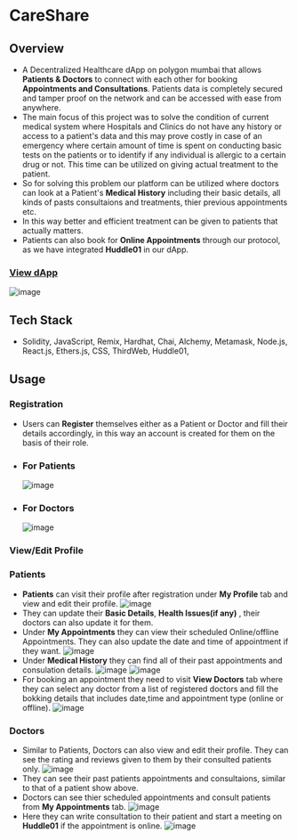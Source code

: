 # CareShare

## Overview
 - A Decentralized Healthcare dApp on polygon mumbai that allows **Patients & Doctors** to connect with each other for booking **Appointments and Consultations**. Patients data is completely secured and tamper proof on the network and can be accessed with ease from anywhere.
- The main focus of this project was to solve the condition of current medical system where Hospitals and Clinics do not have any history or access to a patient's data and this may prove costly in case of an emergency where certain amount of time is spent on conducting basic tests on the patients or to identify if any individual is allergic to a certain drug or not. This time can be utilized on giving actual treatment to the patient.
- So for solving this problem our platform can be utilized where doctors can look at a Patient's **Medical History** including their basic details, all kinds of pasts consultaions and treatments, thier previous appointments etc.
- In this way better and efficient treatment can be given to patients that actually matters.
- Patients can also book for **Online Appointments** through our protocol, as we have integrated **Huddle01** in our dApp.

### [View dApp](https://careshare.netlify.app/)

![image](https://github.com/varunsh20/CareShare/assets/62187533/d6b2f4b3-0502-4465-9b90-59c3d2f47c31)

## Tech Stack
- Solidity, JavaScript, Remix, Hardhat, Chai, Alchemy, Metamask, Node.js, React.js, Ethers.js, CSS, ThirdWeb, Huddle01, 

## Usage
### Registration
 - Users can **Register** themselves either as a Patient or Doctor and fill their details accordingly, in this way an account is created for them on the basis of their role.
 - ### For Patients
   
   ![image](https://github.com/varunsh20/CareShare/assets/62187533/d1cabf7d-274b-48a5-94d3-6f575f397f59)
 - ### For Doctors
   
   ![image](https://github.com/varunsh20/CareShare/assets/62187533/ad797048-3766-432f-99dd-fd04aebb9bb8)
   
### View/Edit Profile
### Patients
 - **Patients** can visit their profile after registration under **My Profile** tab and view and edit their profile.
   ![image](https://github.com/varunsh20/CareShare/assets/62187533/b75cede3-e390-4c31-88f7-89bc2c208271)
- They can update their **Basic Details**, **Health Issues(if any)** , their doctors can also update it for them.
- Under **My Appointments** they can view their scheduled Online/offline Appointments. They can also update the date and time of appointment if they want.
   ![image](https://github.com/varunsh20/CareShare/assets/62187533/ab9c7e1f-9976-4c95-b7ca-675d25c77c46)
-  Under **Medical History** they can find all of their past appointments and consulation details.
  ![image](https://github.com/varunsh20/CareShare/assets/62187533/0161ca51-c4f9-4f4c-b2e9-c6c835daa8e2)
  ![image](https://github.com/varunsh20/CareShare/assets/62187533/81ae5adb-3357-46c7-908a-3cf9a99396d1)
- For booking an appointment they need to visit **View Doctors** tab where they can select any doctor from a list of registered doctors and fill the bokking details that includes date,time and appointment type (online or offline).
  ![image](https://github.com/varunsh20/CareShare/assets/62187533/45f66b59-3458-42be-af35-6961c65cc70d)

### Doctors
- Similar to Patients, Doctors can also view and edit their profile. They can see the rating and reviews given to them by their consulted patients only.
   ![image](https://github.com/varunsh20/CareShare/assets/62187533/e6db7a3a-7e32-4d5c-ab39-61bc1b11478a)
- They can see their past patients appointments and consultaions, similar to that of a patient show above.
- Doctors can see thier scheduled appointments and consult patients from **My Appointments** tab.
   ![image](https://github.com/varunsh20/CareShare/assets/62187533/b91ece1c-c731-4816-8af1-0ac238ea1fb1)
- Here they can write consultation to their patient and start a meeting on **Huddle01** if the appointment is online.
   ![image](https://github.com/varunsh20/CareShare/assets/62187533/1b86edff-1a00-4550-8181-1d19b37db78d)

